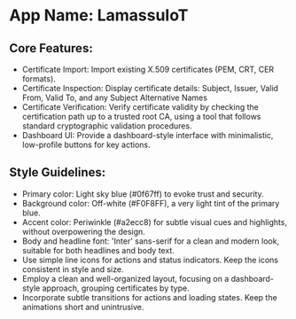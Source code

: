 # **App Name**: LamassuIoT

## Core Features:

- Certificate Import: Import existing X.509 certificates (PEM, CRT, CER formats).
- Certificate Inspection: Display certificate details: Subject, Issuer, Valid From, Valid To, and any Subject Alternative Names
- Certificate Verification: Verify certificate validity by checking the certification path up to a trusted root CA, using a tool that follows standard cryptographic validation procedures.
- Dashboard UI: Provide a dashboard-style interface with minimalistic, low-profile buttons for key actions.

## Style Guidelines:

- Primary color: Light sky blue (#0f67ff) to evoke trust and security.
- Background color: Off-white (#F0F8FF), a very light tint of the primary blue.
- Accent color: Periwinkle (#a2ecc8) for subtle visual cues and highlights, without overpowering the design.
- Body and headline font: 'Inter' sans-serif for a clean and modern look, suitable for both headlines and body text.
- Use simple line icons for actions and status indicators. Keep the icons consistent in style and size.
- Employ a clean and well-organized layout, focusing on a dashboard-style approach, grouping certificates by type.
- Incorporate subtle transitions for actions and loading states. Keep the animations short and unintrusive.